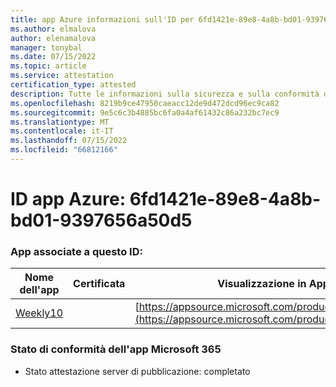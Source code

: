 ```yaml
---
title: app Azure informazioni sull'ID per 6fd1421e-89e8-4a8b-bd01-9397656a50d5
ms.author: elmalova
author: elenamalova
manager: tonybal
ms.date: 07/15/2022
ms.topic: article
ms.service: attestation
certification_type: attested
description: Tutte le informazioni sulla sicurezza e sulla conformità disponibili per 6fd1421e-89e8-4a8b-bd01-9397656a50d5.
ms.openlocfilehash: 8219b9ce47950caeacc12de9d472dcd96ec9ca82
ms.sourcegitcommit: 9e5c6c3b4885bc6fa0a4af61432c86a232bc7ec9
ms.translationtype: MT
ms.contentlocale: it-IT
ms.lasthandoff: 07/15/2022
ms.locfileid: "66812166"
---
```

# <a name="azure-app-id-6fd1421e-89e8-4a8b-bd01-9397656a50d5"></a>ID app Azure: 6fd1421e-89e8-4a8b-bd01-9397656a50d5


### <a name="apps-associated-with-this-id"></a>App associate a questo ID:
| **Nome dell'app** | **Certificata** | **Visualizzazione in AppSource** |
|--------------|---------------|-----------------------|
| [Weekly10](../forward/WA200001441.md) |  | [https://appsource.microsoft.com/product/office/WA200001441](https://appsource.microsoft.com/product/office/WA200001441) |

### <a name="microsoft-365-app-compliance-status"></a>Stato di conformità dell'app Microsoft 365
- Stato attestazione server di pubblicazione: completato
